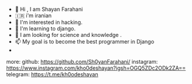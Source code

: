 
- 👋 Hi , I am Shayan Farahani
- 🇮🇷 i'm iranian
- 👀 I'm interested in hacking.
- 🌱 I'm learning to django.
- 💞️ I am looking for science and knowledge .
- 📫 My goal is to become the best programmer in Django
- 
more:
 github: https://github.com/Sh0yanFarahani/
 instagram: https://www.instagram.com/kho0deshayan?igsh=OGQ5ZDc2ODk2ZA==
 telegram: https://t.me/kh0odeshayan

